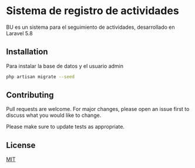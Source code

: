 # Sistema de registro de actividades

BU es un sistema para el seguimiento de actividades, desarrollado en Laravel 5.8

## Installation

Para instalar la base de datos y el usuario admin

```bash
php artisan migrate --seed
```

## Contributing
Pull requests are welcome. For major changes, please open an issue first to discuss what you would like to change.

Please make sure to update tests as appropriate.

## License
[MIT](https://choosealicense.com/licenses/mit/)
